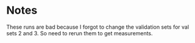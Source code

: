 # Notes

These runs are bad because I forgot to change the validation sets for val sets
2 and 3. So need to rerun them to get measurements.
